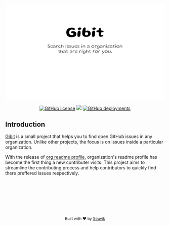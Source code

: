 <img src="./assets/readme_banner.png" alt="banner" />

<p align="center">
<a href="https://github.com/Souvikns/gibit/blob/main/LICENSE"><img alt="GitHub license" src="https://img.shields.io/github/license/Souvikns/gibit?style=for-the-badge"></a>
<img src="https://img.shields.io/badge/JavaScript-F7DF1E?style=for-the-badge&logo=javascript&logoColor=black" />
<a href="http://gibit.vercel.app/"><img alt="GitHub deployments" src="https://img.shields.io/github/deployments/Souvikns/gibit/production?label=Vercel&style=for-the-badge"></a>
</p>

## Introduction

[Gibit](http://gibit.vercel.app/) is a small project that helps you to find open
GitHub issues in any organization. Unlike other projects, the focus is on
issues inside a particular organization.

With the release of
[org readme profile](https://github.blog/changelog/2021-09-14-readmes-for-organization-profiles/),
organization's readme profile has become the first thing a new contributer visits.
This project aims to streamline the contributing process and help contributors to quickly find there
preffered issues respectively.

<br>
<br>
<br>
<br>
<br>
<br>

<p align="center" style="font-size: 12px" >
Built with ❤︎ by <a href="https://github.com/Souvikns">Souvik</a>
</p>
